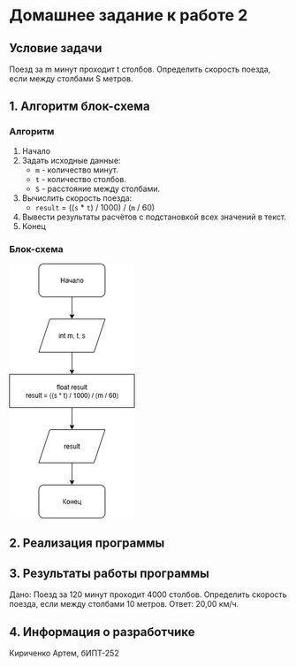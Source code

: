 # Домашнее задание к работе 2 #
## Условие задачи ##
Поезд за m минут проходит t столбов. Определить скорость поезда, если между столбами S метров.
## 1. Алгоритм блок-схема ##
### Алгоритм ###
1. Начало
2. Задать исходные данные:
   * ``` m ``` - количество минут.
   * ``` t ``` - количество столбов.
   * ``` S ``` - расстояние между столбами.
3. Вычислить скорость поезда:
   * ``` result ``` = ((``` s ``` * ``` t ```) / 1000) / (``` m ``` / 60)
4. Вывести результаты расчётов с подстановкой всех значений в текст.
5. Конец
### Блок-схема ###
![Если блок-схема не прогрузилась, найдите её в корне репозитория, прошу прощения](https://github.com/kiri4art/Lab2/blob/master/lab2_task5.png)
## 2. Реализация программы ##
## 3. Результаты работы программы ##
Дано:
Поезд за 120 минут проходит 4000 столбов. Определить скорость поезда, если между столбами 10 метров.
Ответ: 20,00 км/ч.
## 4. Информация о разработчике ##
Кириченко Артем, бИПТ-252
